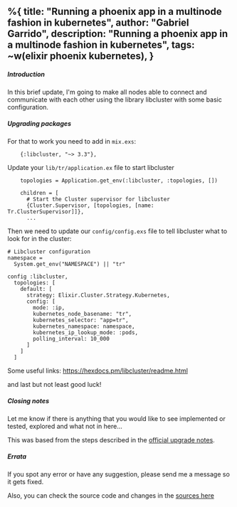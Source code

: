 %{
  title: "Running a phoenix app in a multinode fashion in kubernetes",
  author: "Gabriel Garrido",
  description: "Running a phoenix app in a multinode fashion in kubernetes",
  tags: ~w(elixir phoenix kubernetes),
}
---

##### **Introduction**
In this brief update, I'm going to make all nodes able to connect and communicate with each other using the library
libcluster with some basic configuration.

##### **Upgrading packages**
For that to work you need to add in `mix.exs`:
```shell
    {:libcluster, "~> 3.3"},
``` 

Update your `lib/tr/application.ex` file to start libcluster
```
    topologies = Application.get_env(:libcluster, :topologies, [])

    children = [
      # Start the Cluster supervisor for libcluster
      {Cluster.Supervisor, [topologies, [name: Tr.ClusterSupervisor]]},
      ...
```

Then we need to update our `config/config.exs` file to tell libcluster what to look for in the cluster:
```
# Libcluster configuration
namespace =
  System.get_env("NAMESPACE") || "tr"

config :libcluster,
  topologies: [
    default: [
      strategy: Elixir.Cluster.Strategy.Kubernetes,
      config: [
        mode: :ip,
        kubernetes_node_basename: "tr",
        kubernetes_selector: "app=tr",
        kubernetes_namespace: namespace,
        kubernetes_ip_lookup_mode: :pods,
        polling_interval: 10_000
      ]
    ]
  ]
```

Some useful links:
https://hexdocs.pm/libcluster/readme.html

and last but not least good luck!

##### **Closing notes**
Let me know if there is anything that you would like to see implemented or tested, explored and what not in here...

This was based from the steps described in the [official upgrade notes]().

##### **Errata**
If you spot any error or have any suggestion, please send me a message so it gets fixed.

Also, you can check the source code and changes in the [sources here](https://github.com/kainlite/tr)

